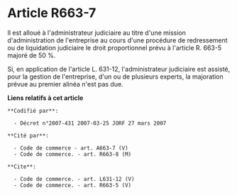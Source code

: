 # Article R663-7

Il est alloué à l'administrateur judiciaire au titre d'une mission d'administration de l'entreprise au cours d'une procédure
de redressement ou de liquidation judiciaire le droit proportionnel prévu à l'article R. 663-5 majoré de 50 %.

Si, en application de l'article L. 631-12, l'administrateur judiciaire est assisté, pour la gestion de l'entreprise, d'un ou
de plusieurs experts, la majoration prévue au premier alinéa n'est pas due.

**Liens relatifs à cet article**

	**Codifié par**:

	  - Décret n°2007-431 2007-03-25 JORF 27 mars 2007

	**Cité par**:

	  - Code de commerce - art. A663-7 (V)
	  - Code de commerce. - art. R663-8 (M)

	**Cite**:

	  - Code de commerce. - art. L631-12 (V)
	  - Code de commerce. - art. R663-5 (V)

